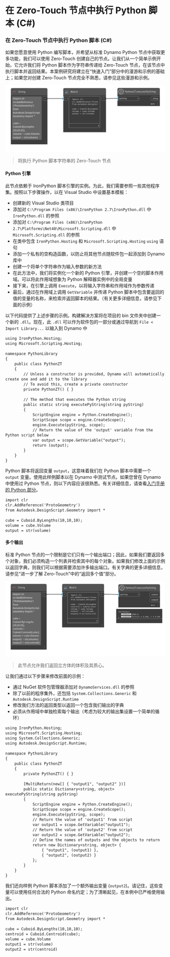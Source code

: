 # 在 Zero-Touch 节点中执行 Python 脚本 (C#)

### 在 Zero-Touch 节点中执行 Python 脚本 (C#) <a href="#executing-python-scripts-in-zero-touch-nodes-c" id="executing-python-scripts-in-zero-touch-nodes-c"></a>

如果您愿意使用 Python 编写脚本，并希望从标准 Dynamo Python 节点中获取更多功能，我们可以使用 Zero-Touch 创建自己的节点。让我们从一个简单示例开始，它允许我们将 Python 脚本作为字符串传递给 Zero-Touch 节点，在该节点中执行脚本并返回结果。本案例研究将建立在“快速入门”部分中的漫游和示例的基础上；如果您对创建 Zero-Touch 节点完全不熟悉，请参见这些漫游和示例。

![将执行 Python 脚本字符串的 Zero-Touch 节点](images/python-case-study.png)

> 将执行 Python 脚本字符串的 Zero-Touch 节点

#### Python 引擎 <a href="#python-engine" id="python-engine"></a>

此节点依赖于 IronPython 脚本引擎的实例。为此，我们需要参照一些其他程序集。按照以下步骤操作，以在 Visual Studio 中设置基本模板：

* 创建新的 Visual Studio 类项目
* 添加对 `C:\Program Files (x86)\IronPython 2.7\IronPython.dll` 中 `IronPython.dll` 的参照
* 添加对 `C:\Program Files (x86)\IronPython 2.7\Platforms\Net40\Microsoft.Scripting.dll` 中 `Microsoft.Scripting.dll` 的参照
* 在类中包含 `IronPython.Hosting` 和 `Microsoft.Scripting.Hosting` `using` 语句
* 添加一个私有的空构造函数，以防止将其他节点随软件包一起添加到 Dynamo 库中
* 创建一个将单个字符串作为输入参数的新方法
* 在此方法中，我们将实例化一个新的 Python 引擎，并创建一个空的脚本作用域。可以将此作用域想象为 Python 解释器实例中的全局变量
* 接下来，在引擎上调用 `Execute`，以将输入字符串和作用域作为参数传递
* 最后，通过在作用域上调用 `GetVariable` 并传递 Python 脚本中包含要返回的值的变量的名称，来检索并返回脚本的结果。（有关更多详细信息，请参见下面的示例）

以下代码提供了上述步骤的示例。构建解决方案将在项目的 bin 文件夹中创建一个新的 `.dll`。现在，此 `.dll` 可以作为软件包的一部分或通过导航到 `File < Import Library...` 以输入到 Dynamo 中

```
using IronPython.Hosting;
using Microsoft.Scripting.Hosting;

namespace PythonLibrary
{
    public class PythonZT
    {
        // Unless a constructor is provided, Dynamo will automatically create one and add it to the library
        // To avoid this, create a private constructor
        private PythonZT() { }

        // The method that executes the Python string
        public static string executePyString(string pyString)
        {
            ScriptEngine engine = Python.CreateEngine();
            ScriptScope scope = engine.CreateScope();
            engine.Execute(pyString, scope);
            // Return the value of the 'output' variable from the Python script below
            var output = scope.GetVariable("output");
            return (output);
        }
    }
}
```

Python 脚本将返回变量 `output`，这意味着我们在 Python 脚本中需要一个 `output` 变量。使用此样例脚本以在 Dynamo 中测试节点。如果您曾在 Dynamo 中使用过 Python 节点，则以下内容应该很熟悉。有关详细信息，请查看[入门手册的 Python 部分](https://primer2.dynamobim.org/v/zh-cn/8_coding_in_dynamo/8-3_python)。

```
import clr
clr.AddReference('ProtoGeometry')
from Autodesk.DesignScript.Geometry import *

cube = Cuboid.ByLengths(10,10,10);
volume = cube.Volume
output = str(volume)
```

#### 多个输出 <a href="#multiple-outputs" id="multiple-outputs"></a>

标准 Python 节点的一个限制是它们只有一个输出端口；因此，如果我们要返回多个对象，我们必须构造一个列表并检索其中的每个对象。如果我们修改上面的示例以返回字典，则我们可以根据需要添加许多输出端口。有关字典的更多详细信息，请参见“进一步了解 Zero-Touch”中的“返回多个值”部分。

![此节点允许我们返回立方体的体积及其质心。](images/python-multi-case-study.png)

> 此节点允许我们返回立方体的体积及其质心。

让我们通过以下步骤来修改前面的示例：

* 通过 NuGet 软件包管理器添加对 `DynamoServices.dll` 的参照
* 除了以前的程序集外，还包括 `System.Collections.Generic` 和 `Autodesk.DesignScript.Runtime`
* 修改我们方法的返回类型以返回一个包含我们输出的字典
* 必须从作用域中单独检索每个输出（考虑为较大的输出集设置一个简单的循环）

```
using IronPython.Hosting;
using Microsoft.Scripting.Hosting;
using System.Collections.Generic;
using Autodesk.DesignScript.Runtime;

namespace PythonLibrary
{
    public class PythonZT
    {
        private PythonZT() { }

        [MultiReturn(new[] { "output1", "output2" })]
        public static Dictionary<string, object> executePyString(string pyString)
        {
            ScriptEngine engine = Python.CreateEngine();
            ScriptScope scope = engine.CreateScope();
            engine.Execute(pyString, scope);
            // Return the value of 'output1' from script
            var output1 = scope.GetVariable("output1");
            // Return the value of 'output2' from script
            var output2 = scope.GetVariable("output2");
            // Define the names of outputs and the objects to return
            return new Dictionary<string, object> {
                { "output1", (output1) },
                { "output2", (output2) }
            };
        }
    }
}
```

我们还向样例 Python 脚本添加了一个额外输出变量 (`output2`)。请记住，这些变量可以使用任何合法的 Python 命名约定；为了清晰起见，在本例中已严格使用输出。

```
import clr
clr.AddReference('ProtoGeometry')
from Autodesk.DesignScript.Geometry import *

cube = Cuboid.ByLengths(10,10,10);
centroid = Cuboid.Centroid(cube);
volume = cube.Volume
output1 = str(volume)
output2 = str(centroid)
```
